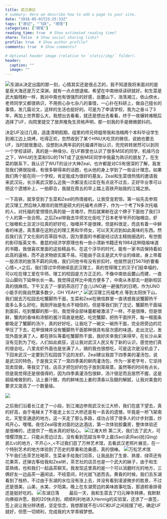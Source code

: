 ```yaml
---
title: 武汉游记
# summary: Here we describe how to add a page to your site.
date: "2016-05-01T23:25:33Z"
tags: ["游记", "飞跃", "感悟"]
categories: ["随笔"]
reading_time: true  # Show estimated reading time?
share: false  # Show social sharing links?
profile: true  # Show author profile?
comments: true  # Show comments?

# Optional header image (relative to `static/img/` folder).
header:
  caption: ""
  image: ""
---
```

![东湖](/img/EastLake.jpg)从决定出国的那一刻，心情其实还是很忐忑的，我不知道我将来面对的是星辰大海还是万丈深渊，就有一点点想退缩，希望在中南继续读研就好。和生菜是武大脑残粉一样，我对中南也有很强烈的好感，岳麓山下，浩荡湘江，依山傍水，老师同学又都很熟识，不用担心杂七杂八的事情，一心扑在科研上，做自己擅长的事情，发几篇论文，这样的生活也挺好的。可是为了申请学校，我为之奋斗了3年，再加上世界那么大，我想出去看看，就还是想出去看看，终于一夜辗转难眠后选择了UF，向院里提交了放弃推免生资格声明，那一刻我的手是微微颤抖的。

决定UF没过几周，适逢清明假期，组里的师兄师姐带我和浩楠两个本科毕设学生到湘江边上烧烤，吃得正欢，忽然收到了某个HNU大吃货的微信，说她也要去UF，当时就很激动，没想到从两年前的托福课开始认识，兜兜转转居然可以到同一个学校读研，真的是一种缘分。在UF群里也认识了很多MSE的同学，机缘巧合之下，WHU的生菜和ISU的TNT成了这些MSE同学中我最为熟识的朋友了。在生菜的联系下，我认识了WUT的设计大神Zeal，也许都是对CS有很深的了解，我发现我们俩很投缘，有很多聊得来的话题，也从他的身上学到了一些设计理念。如果我们两个能在同一个学校，肯定能成为很好的基友。Zeal和生菜很热情的邀请我来武汉玩，长沙离武汉那么近我一次都没去过实在有点说不过去，正好毕业季可以把这个遗憾补上，一拍即合，我就在周五的早上踏上高铁开始我的江城之旅。

一下高铁，就享受到了生菜和Zeal的热情接机，让我受宠若惊。第一站先去参观武汉理工,然后映入眼帘的居然是硕大的托福考点牌子，作为一个考了N多次托福的人，对托福的爱恨情仇真的是一言难尽，然后就果断在这个牌子下面拍了我们3个人的第一张合照。之后Zeal带我去华师文化街吃了日本老爷爷开的咖喱店，虾仁咖喱和土豆泥沙拉真的好好吃，咖喱并不是很辣，但是料很足，而且有着一中鲜香的味道，真羡慕在这附近的理工男和华师女，可以天天迟到如此美味的东西。然后我们去了文化街的百草园书店，因为里面的书都是经过店主精挑细选的，有世图的影印版英文书、曼昆的经济学原理也有一些小清新书籍还有1984这种隐喻味道的书籍，我很喜欢里面的这些精品书，在这个浮华的时代，能有一家书店保持着如此高的逼格，而不追求物欲实属不易。可能由于店主是武大毕业的缘故，身上带着一股浓浓的放荡不羁的风格，我们问他书有没有折扣时，他居然说打5678折要看心情>\_<之后，我们穿过华师继续逛武汉理工，真的觉得理工的汉子们挺幸福的，可以吃在理工爱在华师。理工的校园是方方正正的，不像中南依岳麓山而建，一直沿山脚向下延伸长长一条。我觉得这样比中南方便多了，中南从本部去一趟新校区真的很麻烦。下午又去了一家奶茶店打了会儿UNO避一避强烈的日晒，作为UNO小能手的我自然赢多数少，OH YEAH^\_^
![武汉理工托福考点](/img/WUT_Toefl.jpg)
等到太阳快下山，我们就去万松园去吃蟹脚热干面，生菜和Zeal在微信群里一直诱惑我说蟹脚热干面多么多么好吃，我刚开始是有点不相信的。但是等我们到了沈记，蟹脚热干面端到面前，吃到蟹脚的那一刻，我觉得全部味蕾都被激活了一样，不是很辣，但是很鲜，蟹肉的香味和浓郁的酱汁简直是绝配，吃完蟹脚，把热干面拌开，每一根面条都吸足了蟹脚的汤汁，真的好好吃，让我吃了一碗又一碗热干面，完全把旁边的花甲压了下去，花甲很辣并没有蟹脚热干面那种很具有层次感的味道。走出沈记，发现外面坐满了人，都在排队等着吃蟹脚热干面，我好庆幸我们来得早，在长沙从来没有见到为了吃，人们如此疯狂，这让我对武汉人民又有了新的认识，感觉他们真的很会吃。八里龙虾外面也是坐满了人，搞的我也很想吃，可是这次是没机会了，下回来武汉一定要到万松园尝下这的龙虾。Zeal建议我尝下四季美的灌汤包，说是武汉的特色，于是我又买了一笼四季美的鲜肉灌汤包，作为一家老字号，它坚持现卖现做，等我交了钱，店员才把包好的包子放到笼屉蒸，虽然等的时间有点长，但是我觉得还是很值得的，因为四季美灌汤包很鲜，汤汁很足而且居然不腥，这是超级难做到的，沾上姜汁醋，肉的鲜味加上姜的清香以及醋的解腻，让我对美食的要求又提高了一个数量级。

![](/img/noodle.jpg)

之后我们沿着长江走了一小段，到江滩边参观武汉长江大桥，我们在底下望去，真的好高，由于电梯关了不能走上长江大桥还是有一丢丢的遗憾，毕竟是一桥飞架南北，天堑变通途的地方。这一天走了那么多路，成功占领了很多人的计步封面，炒鸡开心，嘿嘿。夜住Zeal宿舍对面的达达酒店，第一次体验胶囊房，整体体验还是很棒的，还提供了一瓶水真的好贴心。
![江滩大桥](/img/bridge.jpg)
第二天，我们去了武大，可惜樱顶施工，只能从旁边过去，没有看到范超当年早上晨(Sao)读(Rao)扰(Qing)民(Lv)的地方，不开心>\_<不过我们逛了万林艺术馆，去看武汉老照片展览，在一个特别艺术的地方体验到了历史的厚重和沧桑感，真的很棒。
![万松艺术馆](/img/art.jpg)
&emsp;&emsp;下午我们去茶艺社喝茶，生菜亲手给我们沏茶，让我品到了生普、熟普、绿茶还有花果茶，还弹古筝给我和Zeal听，茶艺社的店员也是一个武大的妹子，由于和生菜熟络，也和我们一起品茶聊天。我发现这里真的是一个可以消磨时光的地方，三俩好友一边品茶一遍闲谈，不经意间，时光就飞逝而去。黄昏的时候，我们去东湖看到了栈桥，不过由于东湖的水位没有涨上去，并没有看到凌波微步的胜景，不过还是很美，山美，水美，夕阳美。晚上在东湖旁边的美味故事吃饭，那道粽香排骨还是挺好吃的。
![东湖日落](/img/sunset.jpg)
&emsp;&emsp;最后一天，我和生菜去了归元禅寺拜佛，我默默向佛祖许愿，我的I20快点到，顺顺利利地进入Hennig的实验室，还求了一直签，签上说让我分辨诱惑，坚定信念，我想那就不在USC和UF之间摇摆了吧，确定UF就好，但愿一切顺利，完成我的大学青椒梦想。
